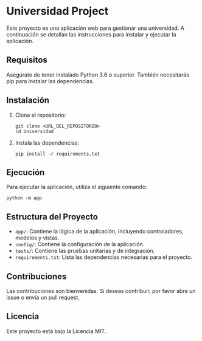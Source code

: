 # Universidad Project

Este proyecto es una aplicación web para gestionar una universidad. A continuación se detallan las instrucciones para instalar y ejecutar la aplicación.

## Requisitos

Asegúrate de tener instalado Python 3.6 o superior. También necesitarás pip para instalar las dependencias.

## Instalación

1. Clona el repositorio:
   ```
   git clone <URL_DEL_REPOSITORIO>
   cd Universidad
   ```

2. Instala las dependencias:
   ```
   pip install -r requirements.txt
   ```

## Ejecución

Para ejecutar la aplicación, utiliza el siguiente comando:
```
python -m app
```

## Estructura del Proyecto

- `app/`: Contiene la lógica de la aplicación, incluyendo controladores, modelos y vistas.
- `config/`: Contiene la configuración de la aplicación.
- `tests/`: Contiene las pruebas unitarias y de integración.
- `requirements.txt`: Lista las dependencias necesarias para el proyecto.

## Contribuciones

Las contribuciones son bienvenidas. Si deseas contribuir, por favor abre un issue o envía un pull request.

## Licencia

Este proyecto está bajo la Licencia MIT.